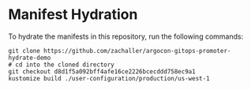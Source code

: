 # Manifest Hydration

To hydrate the manifests in this repository, run the following commands:

```shell
git clone https://github.com/zachaller/argocon-gitops-promoter-hydrate-demo
# cd into the cloned directory
git checkout d8d1f5a092bff4afe16ce2226bcecddd758ec9a1
kustomize build ./user-configuration/production/us-west-1
```

